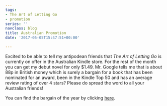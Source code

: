 ```yaml
---
tags:
- The Art of Letting Go
- promotion
series: ''
navclass: blog
title: Australian Promotion
date: '2017-05-05T15:47:51+00:00'

---
```



Excited to be able to tell my antipodean friends that *The Art of Letting Go* is currently on offer in the Australian Kindle store. For the rest of the month you can get my debut novel for only $1.49. Mr. Google tells me that is about 88p in British money which is surely a bargain for a book that has been nominated for an award, been in the Kindle Top 50 and has an average review rating of over 4 stars? Please do spread the word to all your Australian friends!

You can find the bargain of the year by clicking [here](https://www.amazon.com.au/Art-Letting-Go-Chloe-Banks-ebook/dp/B00LZRKK9S/ref=cm_cr_arp_d_product_top?ie=UTF8).